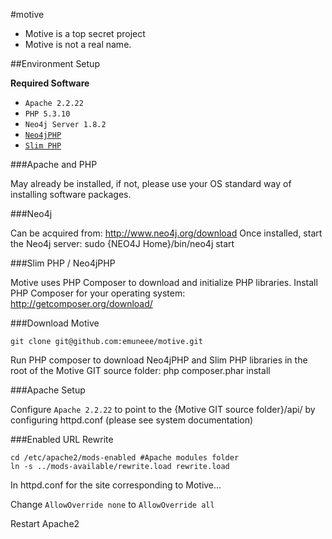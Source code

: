 #motive

* Motive is a top secret project
* Motive is not a real name.


##Environment Setup

**Required Software**

* `Apache 2.2.22`
* `PHP 5.3.10`
* `Neo4j Server 1.8.2`
* [`Neo4jPHP`](https://github.com/jadell/Neo4jPHP)
* [`Slim PHP`](http://www.slimframework.com/)


###Apache and PHP

May already be installed, if not, please use your OS standard way of installing software packages.


###Neo4j

Can be acquired from: http://www.neo4j.org/download
Once installed, start the Neo4j server: sudo {NEO4J Home}/bin/neo4j start


###Slim PHP / Neo4jPHP

Motive uses PHP Composer to download and initialize PHP libraries.  Install PHP Composer for your operating system:
http://getcomposer.org/download/


###Download Motive

	git clone git@github.com:emuneee/motive.git

Run PHP composer to download Neo4jPHP and Slim PHP libraries in the root of the Motive GIT source folder:
php composer.phar install

###Apache Setup

Configure `Apache 2.2.22` to point to the {Motive GIT source folder}/api/ by configuring httpd.conf (please see system documentation)

###Enabled URL Rewrite

	cd /etc/apache2/mods-enabled #Apache modules folder
	ln -s ../mods-available/rewrite.load rewrite.load

In httpd.conf for the site corresponding to Motive...

Change `AllowOverride none` to `AllowOverride all`

Restart Apache2